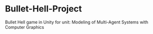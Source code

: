 # Bullet-Hell-Project
Bullet Hell game in Unity for unit: Modeling of Multi-Agent Systems with Computer Graphics

